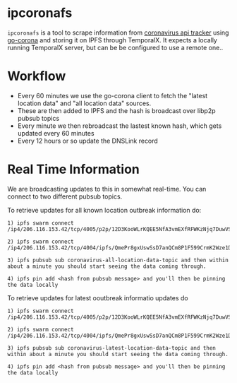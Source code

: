 # ipcoronafs

`ipcoronafs` is a tool to scrape information from [coronavirus api tracker](https://github.com/ExpDev07/coronavirus-tracker-api) using [go-corona](https://github.com/itsksaurabh/go-corona) and storing it on IPFS through TemporalX. It expects a locally running TemporalX server, but can be be configured to use a remote one..

# Workflow

* Every 60 minutes we use the go-corona client to fetch the "latest location data" and "all location data" sources.
* These are then added to IPFS and the hash is broadcast over libp2p pubsub topics
* Every minute we then rebroadcast the lastest known hash, which gets updated every 60 minutes
* Every 12 hours or so update the DNSLink record

# Real Time Information

We are broadcasting updates to this in somewhat real-time. You can connect to two different pubsub topics.

To retrieve updates for all known location outbreak information do:

```
1) ipfs swarm connect /ip4/206.116.153.42/tcp/4005/p2p/12D3KooWLrKQEE5NfA3vmEXfRFWKzNjq7DuwVS9CsZ8ooPe7sZFM

2) ipfs swarm connect /ip4/206.116.153.42/tcp/4004/ipfs/QmePr8gxUswSsD7anQCm8P1F599CrmK2Wze1DjoN8LaLAx

3) ipfs pubsub sub coronavirus-all-location-data-topic and then within about a minute you should start seeing the data coming through.

4) ipfs pin add <hash from pubsub message> and you'll then be pinning the data locally
```

To retrieve updates for latest ooutbreak informatio updates do

```
1) ipfs swarm connect /ip4/206.116.153.42/tcp/4005/p2p/12D3KooWLrKQEE5NfA3vmEXfRFWKzNjq7DuwVS9CsZ8ooPe7sZFM

2) ipfs swarm connect /ip4/206.116.153.42/tcp/4004/ipfs/QmePr8gxUswSsD7anQCm8P1F599CrmK2Wze1DjoN8LaLAx

3) ipfs pubsub sub coronavirus-latest-location-data-topic and then within about a minute you should start seeing the data coming through.

4) ipfs pin add <hash from pubsub message> and you'll then be pinning the data locally
```
